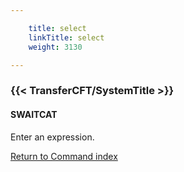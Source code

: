 ```yaml
---

    title: select
    linkTitle: select
    weight: 3130

---
```

<span id="select"></span>

### {{< TransferCFT/SystemTitle  >}}

#### SWAITCAT

Enter an expression.

[Return to Command index](../../)
